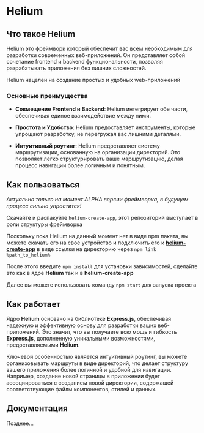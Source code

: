# Helium

## Что такое Helium

Helium это фреймворк который обеспечит вас всем необходимым для разработки современных веб-приложений. Он представляет собой сочетание frontend и backend функциональности, позволяя разрабатывать приложения без лишних сложностей.

Helium нацелен на создание простых и удобных web-приложений

### Основные преимущества

* **Совмещение Frontend и Backend**: Helium интегрирует обе части, обеспечивая единое взаимодействие между ними.

* **Простота и Удобство**: Helium предоставляет инструменты, которые упрощают разработку, не перегружая вас лишними деталями.

* **Интуитивный роутинг**: Helium предоставляет систему маршрутизации, основанную на организации директорий. Это позволяет легко структурировать вашe маршрутизацию, делая процесс навигации более логичным и понятным.

## Как пользоваться

*Актуально только на момент ALPHA версии фреймворка, в будущем процесс сильно упростится!*

Скачайте и распакуйте `helium-create-app`, этот репозиторий выступает в роли структуры фреймворка

Поскольку пока Helium на данный момент нет в виде npm пакета, вы можете скачать его на свое устройство и подключить его к [**helium-create-app**](https://github.com/ShizzaHo/helium-create-app) в виде ссылки на директорию через ```npm link %path_to_helium%```

После этого введите ```npm install``` для установки зависимостей, сделайте это как в ядре **Helium** так и в **helium-create-app**

Далее вы можете использовать команду ```npm start``` для запуска проекта

## Как работает

Ядро **Helium** основано на библиотеке **Express.js**, обеспечивая надежную и эффективную основу для разработки ваших веб-приложений. Это значит, что вы получаете всю мощь и гибкость **Express.js**, дополненную уникальными возможностями, предоставляемыми **Helium**.

Ключевой особенностью является интуитивный роутинг, вы можете организовывать маршруты в виде директорий, что делает структуру вашего приложения более логичной и удобной для навигации. Например, создание новой страницы в приложении будет ассоциироваться с созданием новой директории, содержащей соответствующие файлы компонентов, стилей и данных. 

## Документация

Позднее...